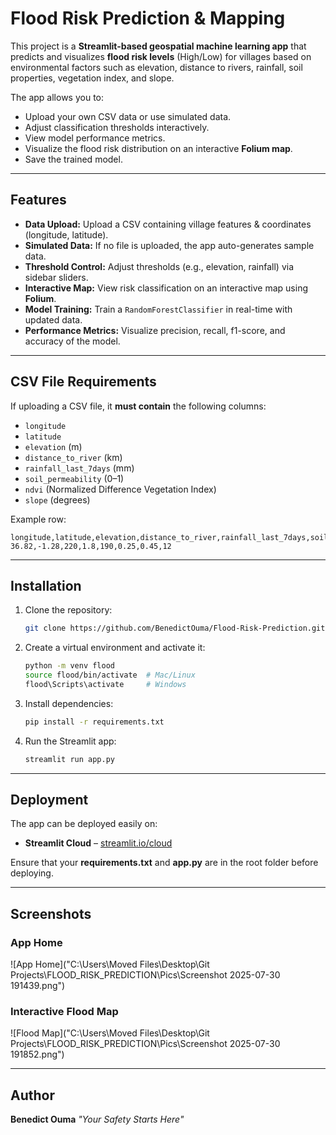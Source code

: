 # Flood Risk Prediction & Mapping

This project is a **Streamlit-based geospatial machine learning app** that predicts and visualizes **flood risk levels** (High/Low) for villages based on environmental factors such as elevation, distance to rivers, rainfall, soil properties, vegetation index, and slope.

The app allows you to:

* Upload your own CSV data or use simulated data.
* Adjust classification thresholds interactively.
* View model performance metrics.
* Visualize the flood risk distribution on an interactive **Folium map**.
* Save the trained model.

---

## Features

* **Data Upload:** Upload a CSV containing village features & coordinates (longitude, latitude).
* **Simulated Data:** If no file is uploaded, the app auto-generates sample data.
* **Threshold Control:** Adjust thresholds (e.g., elevation, rainfall) via sidebar sliders.
* **Interactive Map:** View risk classification on an interactive map using **Folium**.
* **Model Training:** Train a `RandomForestClassifier` in real-time with updated data.
* **Performance Metrics:** Visualize precision, recall, f1-score, and accuracy of the model.

---

## CSV File Requirements

If uploading a CSV file, it **must contain** the following columns:

* `longitude`
* `latitude`
* `elevation` (m)
* `distance_to_river` (km)
* `rainfall_last_7days` (mm)
* `soil_permeability` (0–1)
* `ndvi` (Normalized Difference Vegetation Index)
* `slope` (degrees)

Example row:

```csv
longitude,latitude,elevation,distance_to_river,rainfall_last_7days,soil_permeability,ndvi,slope
36.82,-1.28,220,1.8,190,0.25,0.45,12
```

---

## Installation

1. Clone the repository:

   ```bash
   git clone https://github.com/BenedictOuma/Flood-Risk-Prediction.git
   ```

2. Create a virtual environment and activate it:

   ```bash
   python -m venv flood
   source flood/bin/activate  # Mac/Linux
   flood\Scripts\activate     # Windows
   ```

3. Install dependencies:

   ```bash
   pip install -r requirements.txt
   ```

4. Run the Streamlit app:

   ```bash
   streamlit run app.py
   ```

---

## Deployment

The app can be deployed easily on:

* **Streamlit Cloud** – [streamlit.io/cloud](https://streamlit.io/cloud)

Ensure that your **requirements.txt** and **app.py** are in the root folder before deploying.

---

## Screenshots

### App Home

![App Home]("C:\Users\Moved Files\Desktop\Git Projects\FLOOD_RISK_PREDICTION\Pics\Screenshot 2025-07-30 191439.png")

### Interactive Flood Map

![Flood Map]("C:\Users\Moved Files\Desktop\Git Projects\FLOOD_RISK_PREDICTION\Pics\Screenshot 2025-07-30 191852.png")

---

## Author

**Benedict Ouma**
*"Your Safety Starts Here"*